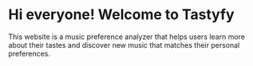 # Hi everyone! Welcome to Tastyfy 
This website is a music preference analyzer that helps users learn more about their tastes and discover new music that matches their personal preferences.

